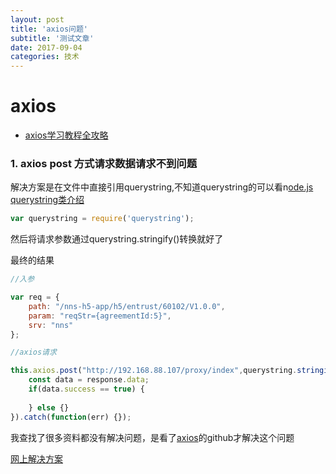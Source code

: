 ```yaml
---
layout: post
title: 'axios问题'
subtitle: '测试文章'
date: 2017-09-04
categories: 技术
---
```


# axios

- [axios学习教程全攻略](http://www.jb51.net/article/109534.htm)



### 1.  axios post 方式请求数据请求不到问题
   
   解决方案是在文件中直接引用querystring,不知道querystring的可以看n[ode.js querystring类介绍](http://yijiebuyi.com/blog/d37512fc6df0fc4d0adfc2ec5c3d46ff.html)
 ```js 
var querystring = require('querystring');
```
然后将请求参数通过querystring.stringify()转换就好了

最终的结果
```js
//入参

var req = {
	path: "/nns-h5-app/h5/entrust/60102/V1.0.0",
	param: "reqStr={agreementId:5}",
	srv: "nns"
};

//axios请求

this.axios.post("http://192.168.88.107/proxy/index",querystring.stringify(req)).then(function(response) {
	const data = response.data;
	if(data.success == true) {
		
	} else {}
}).catch(function(err) {});

```
我查找了很多资料都没有解决问题，是看了[axios](https://github.com/mzabriskie/axios#using-applicationx-www-form-urlencoded-format)的github才解决这个问题

[网上解决方案](https://segmentfault.com/q/1010000007665348)